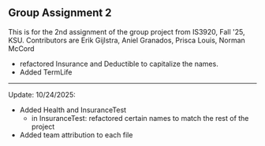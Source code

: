 ## Group Assignment 2

This is for the 2nd assignment of the group project from IS3920, Fall '25, KSU.  Contributors are Erik Gijlstra, Aniel Granados, Prisca Louis, Norman McCord

- refactored Insurance and Deductible to capitalize the names.
- Added TermLife
--- 
Update: 10/24/2025:
- Added Health and InsuranceTest
  - in InsuranceTest: refactored certain names to match the rest of the project
- Added team attribution to each file
